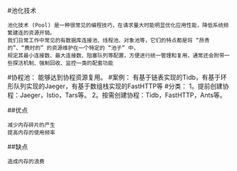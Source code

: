 #池化技术
    
    池化技术 (Pool) 是一种很常见的编程技巧，在请求量大时能明显优化应用性能，降低系统频繁建连的资源开销。
    我们日常工作中常见的有数据库连接池、线程池、对象池等，它们的特点都是将 “昂贵的”、“费时的” 的资源维护在一个特定的 “池子” 中，
    规定其最小连接数、最大连接数、阻塞队列等配置，方便进行统一管理和复用，通常还会附带一些探活机制、强制回收、监控一类的配套功能

#协程池：
	能够达到协程资源复用。
#案例：
	有基于链表实现的Tidb，有基于环形队列实现的Jaeger，有基于数组栈实现的FastHTTP等
#分类：
	1。提前创建协程：Jaeger，Istio，Tars等。
	2。按需创建协程：Tidb，FastHTTP，Ants等。

##优点

    减少内存碎片的产生
    提高内存的使用频率
##缺点

    造成内存的浪费